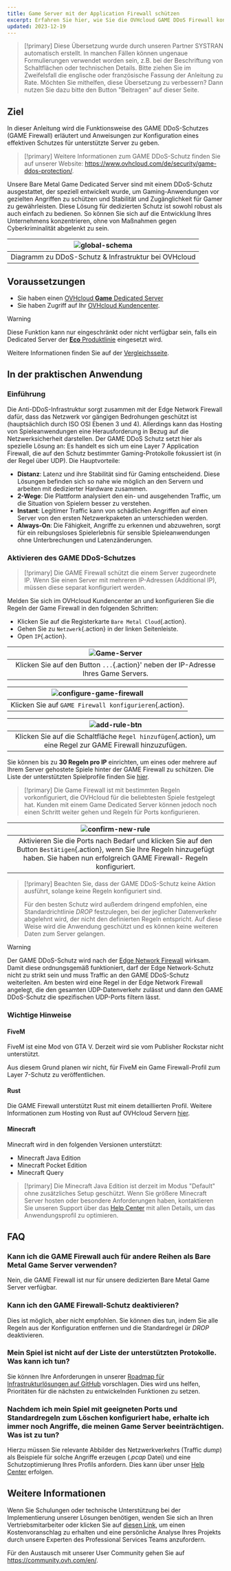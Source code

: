 ```yaml
---
title: Game Server mit der Application Firewall schützen
excerpt: Erfahren Sie hier, wie Sie die OVHcloud GAME DDoS Firewall konfigurieren
updated: 2023-12-19
--- 
```


> [!primary]
> Diese Übersetzung wurde durch unseren Partner SYSTRAN automatisch erstellt. In manchen Fällen können ungenaue Formulierungen verwendet worden sein, z.B. bei der Beschriftung von Schaltflächen oder technischen Details. Bitte ziehen Sie im Zweifelsfall die englische oder französische Fassung der Anleitung zu Rate. Möchten Sie mithelfen, diese Übersetzung zu verbessern? Dann nutzen Sie dazu bitte den Button "Beitragen" auf dieser Seite.
>

## Ziel

In dieser Anleitung wird die Funktionsweise des GAME DDoS-Schutzes (GAME Firewall) erläutert und Anweisungen zur Konfiguration eines effektiven Schutzes für unterstützte Server zu geben.

> [!primary]
> Weitere Informationen zum GAME DDoS-Schutz finden Sie auf unserer Website: <https://www.ovhcloud.com/de/security/game-ddos-protection/>.
> 

Unsere Bare Metal Game Dedicated Server sind mit einem DDoS-Schutz ausgestattet, der speziell entwickelt wurde, um Gaming-Anwendungen vor gezielten Angriffen zu schützen und Stabilität und Zugänglichkeit für Gamer zu gewährleisten. Diese Lösung für dedizierten Schutz ist sowohl robust als auch einfach zu bedienen. So können Sie sich auf die Entwicklung Ihres Unternehmens konzentrieren, ohne von Maßnahmen gegen Cyberkriminalität abgelenkt zu sein.

| ![global-schema](images/global_schema_focus_game.png) |
|:--:|
| Diagramm zu DDoS-Schutz & Infrastruktur bei OVHcloud |

## Voraussetzungen 

- Sie haben einen [OVHcloud **Game** Dedicated Server](https://www.ovhcloud.com/de/bare-metal/prices/#filterType=range_element&filterValue=game)
- Sie haben Zugriff auf Ihr [OVHcloud Kundencenter](https://www.ovh.com/auth/?action=gotomanager&from=https://www.ovh.de/&ovhSubsidiary=de).

> [!warning]
> Diese Funktion kann nur eingeschränkt oder nicht verfügbar sein, falls ein Dedicated Server der [**Eco** Produktlinie](https://eco.ovhcloud.com/de/about/) eingesetzt wird.
>
> Weitere Informationen finden Sie auf der [Vergleichsseite](https://eco.ovhcloud.com/de/compare/).

## In der praktischen Anwendung

### Einführung

Die Anti-DDoS-Infrastruktur sorgt zusammen mit der Edge Network Firewall dafür, dass das Netzwerk vor gängigen Bedrohungen geschützt ist (hauptsächlich durch ISO OSI Ebenen 3 und 4). Allerdings kann das Hosting von Spieleanwendungen eine Herausforderung in Bezug auf die Netzwerksicherheit darstellen. Der GAME DDoS Schutz setzt hier als spezielle Lösung an: Es handelt es sich um eine Layer 7 Application Firewall, die auf den Schutz bestimmter Gaming-Protokolle fokussiert ist (in der Regel über UDP). Die Hauptvorteile:

- **Distanz**: Latenz und ihre Stabilität sind für Gaming entscheidend. Diese Lösungen befinden sich so nahe wie möglich an den Servern und arbeiten mit dedizierter Hardware zusammen.
- **2-Wege**: Die Plattform analysiert den ein- und ausgehenden Traffic, um die Situation von Spielern besser zu verstehen.
- **Instant**: Legitimer Traffic kann von schädlichen Angriffen auf einen Server von den ersten Netzwerkpaketen an unterschieden werden.
- **Always-On**: Die Fähigkeit, Angriffe zu erkennen und abzuwehren, sorgt für ein reibungsloses Spielerlebnis für sensible Spieleanwendungen ohne Unterbrechungen und Latenzänderungen.

### Aktivieren des GAME DDoS-Schutzes

> [!primary]
> Die GAME Firewall schützt die einem Server zugeordnete IP. Wenn Sie einen Server mit mehreren IP-Adressen (Additional IP), müssen diese separat konfiguriert werden.
>

Melden Sie sich im OVHcloud Kundencenter an und konfigurieren Sie die Regeln der Game Firewall in den folgenden Schritten:

- Klicken Sie auf die Registerkarte `Bare Metal Cloud`{.action}.
- Gehen Sie zu `Netzwerk`{.action} in der linken Seitenleiste.
- Open `IP`{.action}.

| ![Game-Server](images/firewall_game_01_blur.png) |
|:--:|
| Klicken Sie auf den Button `...`{.action}' neben der IP-Adresse Ihres Game Servers. |

| ![configure-game-firewall](images/firewall_game_02.png) |
|:--:|
| Klicken Sie auf `GAME Firewall konfigurieren`{.action}. |


| ![add-rule-btn](images/firewall_game_03.png) |
|:--:|
| Klicken Sie auf die Schaltfläche `Regel hinzufügen`{.action}, um eine Regel zur GAME Firewall hinzuzufügen. |


Sie können bis zu **30 Regeln pro IP** einrichten, um eines oder mehrere auf Ihrem Server gehostete Spiele hinter der GAME Firewall zu schützen. Die Liste der unterstützten Spielprofile finden Sie [hier](https://www.ovhcloud.com/de/security/game-ddos-protection/).

> [!primary]
> Die Game Firewall ist mit bestimmten Regeln vorkonfiguriert, die OVHcloud für die beliebtesten Spiele festgelegt hat. Kunden mit einem Game Dedicated Server können jedoch noch einen Schritt weiter gehen und Regeln für Ports konfigurieren.
> 

| ![confirm-new-rule](images/firewall_game_04.png) |
|:--:|
| Aktivieren Sie die Ports nach Bedarf und klicken Sie auf den Button `Bestätigen`{.action}, wenn Sie Ihre Regeln hinzugefügt haben. Sie haben nun erfolgreich GAME Firewall- Regeln konfiguriert. |

> [!primary]
> Beachten Sie, dass der GAME DDoS-Schutz keine Aktion ausführt, solange keine Regeln konfiguriert sind.
>
> Für den besten Schutz wird außerdem dringend empfohlen, eine Standardrichtlinie *DROP* festzulegen, bei der jeglicher Datenverkehr abgelehnt wird, der nicht den definierten Regeln entspricht. Auf diese Weise wird die Anwendung geschützt und es können keine weiteren Daten zum Server gelangen.
> 

> [!warning]
> Der GAME DDoS-Schutz wird nach der [Edge Network Firewall](/pages/bare_metal_cloud/dedicated_servers/firewall_network) wirksam. Damit diese ordnungsgemäß funktioniert, darf der Edge Network-Schutz nicht zu strikt sein und muss Traffic an den GAME DDoS-Schutz weiterleiten. Am besten wird eine Regel in der Edge Network Firewall angelegt, die den gesamten UDP-Datenverkehr zulässt und dann den GAME DDoS-Schutz die spezifischen UDP-Ports filtern lässt.
>

### Wichtige Hinweise

#### FiveM

FiveM ist eine Mod von GTA V. Derzeit wird sie vom Publisher Rockstar nicht unterstützt.

Aus diesem Grund planen wir nicht, für FiveM ein Game Firewall-Profil zum Layer 7-Schutz zu veröffentlichen.

#### Rust

Die GAME Firewall unterstützt Rust mit einem detaillierten Profil. Weitere Informationen zum Hosting von Rust auf OVHcloud Servern [hier](https://www.ovhcloud.com/de/bare-metal/game/rust-server/).

#### Minecraft

Minecraft wird in den folgenden Versionen unterstützt:

- Minecraft Java Edition 
- Minecraft Pocket Edition
- Minecraft Query

> [!primary]
> Die Minecraft Java Edition ist derzeit im Modus "Default" ohne zusätzliches Setup geschützt. Wenn Sie größere Minecraft Server hosten oder besondere Anforderungen haben, kontaktieren Sie unseren Support über das [Help Center](https://help.ovhcloud.com/csm?id=csm_cases_requests) mit allen Details, um das Anwendungsprofil zu optimieren.
>

## FAQ

### Kann ich die GAME Firewall auch für andere Reihen als Bare Metal Game Server verwenden?

Nein, die GAME Firewall ist nur für unsere dedizierten Bare Metal Game Server verfügbar.

### Kann ich den GAME Firewall-Schutz deaktivieren?

Dies ist möglich, aber nicht empfohlen. Sie können dies tun, indem Sie alle Regeln aus der Konfiguration entfernen und die Standardregel ür *DROP* deaktivieren.

### Mein Spiel ist nicht auf der Liste der unterstützten Protokolle. Was kann ich tun?

Sie können Ihre Anforderungen in unserer [Roadmap für Infrastrukturlösungen auf GitHub](https://github.com/orgs/ovh/projects/16/views/14) vorschlagen. Dies wird uns helfen, Prioritäten für die nächsten zu entwickelnden Funktionen zu setzen.

### Nachdem ich mein Spiel mit geeigneten Ports und Standardregeln zum Löschen konfiguriert habe, erhalte ich immer noch Angriffe, die meinen Game Server beeinträchtigen. Was ist zu tun?

Hierzu müssen Sie relevante Abbilder des Netzwerkverkehrs (Traffic *dump*) als Beispiele für solche Angriffe erzeugen (*.pcap* Datei) und eine Schutzoptimierung Ihres Profils anfordern. Dies kann über unser [Help Center](https://help.ovhcloud.com/csm?id=csm_cases_requests) erfolgen.


## Weitere Informationen

Wenn Sie Schulungen oder technische Unterstützung bei der Implementierung unserer Lösungen benötigen, wenden Sie sich an Ihren Vertriebsmitarbeiter oder klicken Sie auf [diesen Link](https://www.ovhcloud.com/de/professional-services/), um einen Kostenvoranschlag zu erhalten und eine persönliche Analyse Ihres Projekts durch unsere Experten des Professional Services Teams anzufordern.

Für den Austausch mit unserer User Community gehen Sie auf <https://community.ovh.com/en/>.